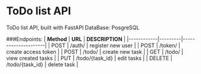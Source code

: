 # ToDo list API

ToDo list API, built with FastAPI
DataBase: PosgreSQL

###Endpoints:
| **Method** | **URL** | **DESCRIPTION**     | 
|------------|---------|---------------------|
| POST       | /auth/  | register new user   |
| POST       | /token/ | create access token |
| POST       | /todo/  | create new task     |
| GET        | /todo/  | view created tasks  |
| PUT        | /todo/{task_id}  | edit tasks  |
| DELETE        | /todo/{task_id}  | delete task  |
